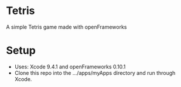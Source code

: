 # Tetris
A simple Tetris game made with openFrameworks 

# Setup 
* Uses: Xcode 9.4.1 and openFrameworks 0.10.1
* Clone this repo into the .../apps/myApps directory and run through Xcode.
